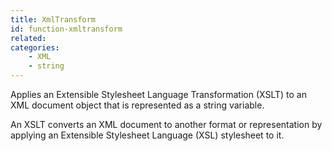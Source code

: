 ```yaml
---
title: XmlTransform
id: function-xmltransform
related:
categories:
    - XML
    - string
---
```


Applies an Extensible Stylesheet Language Transformation (XSLT) to an XML document object that is represented as a string variable.

An XSLT converts an XML document to another format or representation by applying an Extensible Stylesheet Language (XSL) stylesheet to it.
